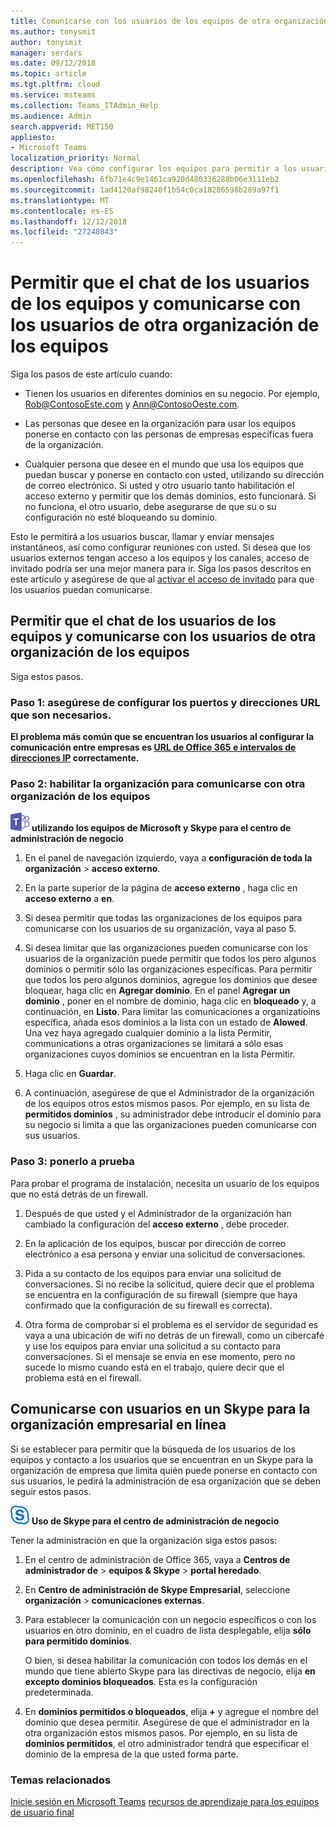 ```yaml
---
title: Comunicarse con los usuarios de los equipos de otra organización.
ms.author: tonysmit
author: tonysmit
manager: serdars
ms.date: 09/12/2018
ms.topic: article
ms.tgt.pltfrm: cloud
ms.service: msteams
ms.collection: Teams_ITAdmin_Help
ms.audience: Admin
search.appverid: MET150
appliesto:
- Microsoft Teams
localization_priority: Normal
description: Vea cómo configurar los equipos para permitir a los usuarios comunicarse con usuarios de otra organización.
ms.openlocfilehash: 6fb71e4c9e1461ca920d480336288b06e3111eb2
ms.sourcegitcommit: 1ad4120af98240f1b54c0ca18286598b289a97f1
ms.translationtype: MT
ms.contentlocale: es-ES
ms.lasthandoff: 12/12/2018
ms.locfileid: "27240843"
---
```

# <a name="let-your-teams-users-chat-and-communicate-with-users-in-another-teams-organization"></a>Permitir que el chat de los usuarios de los equipos y comunicarse con los usuarios de otra organización de los equipos

Siga los pasos de este artículo cuando:
  
- Tienen los usuarios en diferentes dominios en su negocio. Por ejemplo, Rob@ContosoEste.com y Ann@ContosoOeste.com.
    
- Las personas que desee en la organización para usar los equipos ponerse en contacto con las personas de empresas específicas fuera de la organización.
    
- Cualquier persona que desee en el mundo que usa los equipos que puedan buscar y ponerse en contacto con usted, utilizando su dirección de correo electrónico. Si usted y otro usuario tanto habilitación el acceso externo y permitir que los demás dominios, esto funcionará. Si no funciona, el otro usuario, debe asegurarse de que su o su configuración no esté bloqueando su dominio.

Esto le permitirá a los usuarios buscar, llamar y enviar mensajes instantáneos, así como configurar reuniones con usted. Si desea que los usuarios externos tengan acceso a los equipos y los canales, acceso de invitado podría ser una mejor manera para ir. Siga los pasos descritos en este artículo y asegúrese de que al [activar el acceso de invitado](set-up-guests.md) para que los usuarios puedan comunicarse.

## <a name="let-your-teams-users-chat-and-communicate-with-users-in-another-teams-organization"></a>Permitir que el chat de los usuarios de los equipos y comunicarse con los usuarios de otra organización de los equipos

Siga estos pasos.

### <a name="step-1---make-sure-to-set-up-the-ports-and-urls-that-are-needed"></a>Paso 1: asegúrese de configurar los puertos y direcciones URL que son necesarios.

**El problema más común que se encuentran los usuarios al configurar la comunicación entre empresas es [URL de Office 365 e intervalos de direcciones IP](https://docs.microsoft.com/microsoftteams/office-365-urls-ip-address-ranges) correctamente.**

### <a name="step-2---enable-your-organization-to-communicate-with-another-teams-organization"></a>Paso 2: habilitar la organización para comunicarse con otra organización de los equipos

![los equipos-logotipo-30x30.png](media/teams-logo-30x30.png) **utilizando los equipos de Microsoft y Skype para el centro de administración de negocio**

   1. En el panel de navegación izquierdo, vaya a **configuración de toda la organización** > **acceso externo**. 

   2. En la parte superior de la página de **acceso externo** , haga clic en **acceso externo** a **en**. 

   3. Si desea permitir que todas las organizaciones de los equipos para comunicarse con los usuarios de su organización, vaya al paso 5. 
   
   4. Si desea limitar que las organizaciones pueden comunicarse con los usuarios de la organización puede permitir que todos los pero algunos dominios o permitir sólo las organizaciones específicas. Para permitir que todos los pero algunos dominios, agregue los dominios que desee bloquear, haga clic en **Agregar dominio**. En el panel **Agregar un dominio** , poner en el nombre de dominio, haga clic en **bloqueado** y, a continuación, en **Listo**. Para limitar las comunicaciones a organizatioins específica, añada esos dominios a la lista con un estado de **Alowed**. Una vez haya agregado cualquier dominio a la lista Permitir, communications a otras organizaciones se limitará a sólo esas organizaciones cuyos dominios se encuentran en la lista Permitir. 
   
   5. Haga clic en **Guardar**. 

   6. A continuación, asegúrese de que el Administrador de la organización de los equipos otros estos mismos pasos. Por ejemplo, en su lista de **permitidos dominios** , su administrador debe introducir el dominio para su negocio si limita a que las organizaciones pueden comunicarse con sus usuarios. 

### <a name="step-3---test-it"></a>Paso 3: ponerlo a prueba
Para probar el programa de instalación, necesita un usuario de los equipos que no está detrás de un firewall.
  
   1. Después de que usted y el Administrador de la organización han cambiado la configuración del **acceso externo** , debe proceder.
    
   2. En la aplicación de los equipos, buscar por dirección de correo electrónico a esa persona y enviar una solicitud de conversaciones.
    
   3. Pida a su contacto de los equipos para enviar una solicitud de conversaciones. Si no recibe la solicitud, quiere decir que el problema se encuentra en la configuración de su firewall (siempre que haya confirmado que la configuración de su firewall es correcta).
    
   4. Otra forma de comprobar si el problema es el servidor de seguridad es vaya a una ubicación de wifi no detrás de un firewall, como un cibercafé y use los equipos para enviar una solicitud a su contacto para conversaciones. Si el mensaje se envía en ese momento, pero no sucede lo mismo cuando está en el trabajo, quiere decir que el problema está en el firewall.

## <a name="communicate-with-users-in-a-skype-for-business-online-organization"></a>Comunicarse con usuarios en un Skype para la organización empresarial en línea

Si se establecer para permitir que la búsqueda de los usuarios de los equipos y contacto a los usuarios que se encuentran en un Skype para la organización de empresa que limita quién puede ponerse en contacto con sus usuarios, le pedirá la administración de esa organización que se deben seguir estos pasos.

![logotipo-sfb-30x30.png](media/sfb-logo-30x30.png) **Uso de Skype para el centro de administración de negocio** 

Tener la administración en que la organización siga estos pasos:
    
1. En el centro de administración de Office 365, vaya a **Centros de administrador de** > **equipos & Skype** > **portal heredado**.
  
2. En **Centro de administración de Skype Empresarial**, seleccione **organización** > **comunicaciones externas**.
    
3. Para establecer la comunicación con un negocio específicos o con los usuarios en otro dominio, en el cuadro de lista desplegable, elija **sólo para permitido dominios**.
    
    O bien, si desea habilitar la comunicación con todos los demás en el mundo que tiene abierto Skype para las directivas de negocio, elija **en excepto dominios bloqueados**. Esta es la configuración predeterminada.
    
4. En **dominios permitidos o bloqueados**, elija **+** y agregue el nombre del dominio que desea permitir. Asegúrese de que el administrador en la otra organización estos mismos pasos. Por ejemplo, en su lista de **dominios permitidos**, el otro administrador tendrá que especificar el dominio de la empresa de la que usted forma parte.
    
### <a name="related-topics"></a>Temas relacionados

[Inicie sesión en Microsoft Teams](sign-in-teams.md)
[recursos de aprendizaje para los equipos de usuario final](enduser-training.md)

